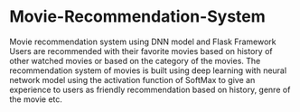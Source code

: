 # Movie-Recommendation-System
Movie recommendation system using DNN model and Flask Framework
Users are recommended with their favorite movies based on history of other watched movies or based on the category of the movies. The recommendation system of movies 
is built using deep learning with neural network model using the activation function of SoftMax to give an experience to users as friendly recommendation based on 
history, genre of the movie etc. 
